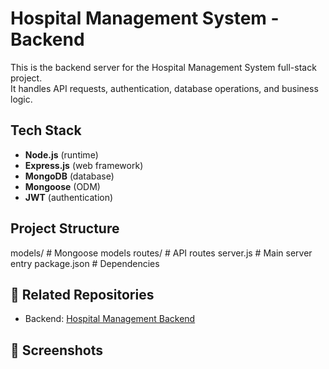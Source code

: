 # Hospital Management System - Backend

This is the backend server for the Hospital Management System full-stack project.  
It handles API requests, authentication, database operations, and business logic.

##  Tech Stack
- **Node.js** (runtime)
- **Express.js** (web framework)
- **MongoDB** (database)
- **Mongoose** (ODM)
- **JWT** (authentication)

##  Project Structure
models/ # Mongoose models
routes/ # API routes
server.js # Main server entry
package.json # Dependencies

## 🔗 Related Repositories
- Backend: [Hospital Management Backend](https://github.com/Shrexya/Hospital-Management-backend)

## 📸 Screenshots
